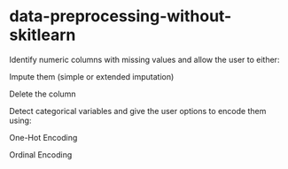 # data-preprocessing-without-skitlearn
Identify numeric columns with missing values and allow the user to either:

Impute them (simple or extended imputation)

Delete the column

Detect categorical variables and give the user options to encode them using:

One-Hot Encoding

Ordinal Encoding
